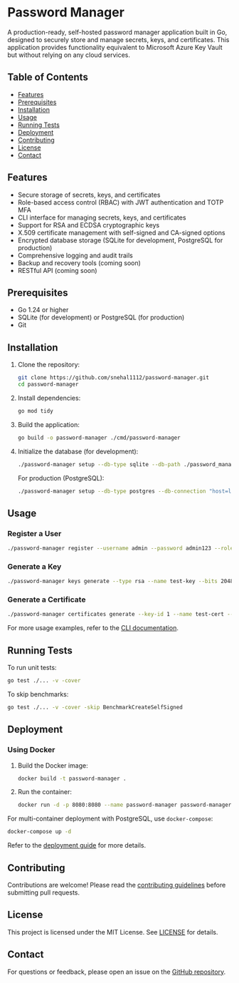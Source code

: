 # Password Manager

A production-ready, self-hosted password manager application built in Go, designed to securely store and manage secrets, keys, and certificates. This application provides functionality equivalent to Microsoft Azure Key Vault but without relying on any cloud services.

## Table of Contents
- [Features](#features)
- [Prerequisites](#prerequisites)
- [Installation](#installation)
- [Usage](#usage)
- [Running Tests](#running-tests)
- [Deployment](#deployment)
- [Contributing](#contributing)
- [License](#license)
- [Contact](#contact)

## Features
- Secure storage of secrets, keys, and certificates
- Role-based access control (RBAC) with JWT authentication and TOTP MFA
- CLI interface for managing secrets, keys, and certificates
- Support for RSA and ECDSA cryptographic keys
- X.509 certificate management with self-signed and CA-signed options
- Encrypted database storage (SQLite for development, PostgreSQL for production)
- Comprehensive logging and audit trails
- Backup and recovery tools (coming soon)
- RESTful API (coming soon)

## Prerequisites
- Go 1.24 or higher
- SQLite (for development) or PostgreSQL (for production)
- Git

## Installation
1. Clone the repository:
   ```bash
   git clone https://github.com/snehal1112/password-manager.git
   cd password-manager
   ```

2. Install dependencies:
   ```bash
   go mod tidy
   ```

3. Build the application:
   ```bash
   go build -o password-manager ./cmd/password-manager
   ```

4. Initialize the database (for development):
   ```bash
   ./password-manager setup --db-type sqlite --db-path ./password_manager.db
   ```

   For production (PostgreSQL):
   ```bash
   ./password-manager setup --db-type postgres --db-connection "host=localhost user=postgres password=secret dbname=password_manager sslmode=disable"
   ```

## Usage
### Register a User
```bash
./password-manager register --username admin --password admin123 --role crypto_manager
```

### Generate a Key
```bash
./password-manager keys generate --type rsa --name test-key --bits 2048 --tags prod --username admin --password admin123 --totp-code <valid-totp-code>
```

### Generate a Certificate
```bash
./password-manager certificates generate --key-id 1 --name test-cert --validity-days 365 --tags prod,api --username admin --password admin123 --totp-code <valid-totp-code>
```

For more usage examples, refer to the [CLI documentation](docs/cli.md).

## Running Tests
To run unit tests:
```bash
go test ./... -v -cover
```

To skip benchmarks:
```bash
go test ./... -v -cover -skip BenchmarkCreateSelfSigned
```

## Deployment
### Using Docker
1. Build the Docker image:
   ```bash
   docker build -t password-manager .
   ```

2. Run the container:
   ```bash
   docker run -d -p 8080:8080 --name password-manager password-manager
   ```

For multi-container deployment with PostgreSQL, use `docker-compose`:
```bash
docker-compose up -d
```

Refer to the [deployment guide](docs/deployment.md) for more details.

## Contributing
Contributions are welcome! Please read the [contributing guidelines](CONTRIBUTING.md) before submitting pull requests.

## License
This project is licensed under the MIT License. See [LICENSE](LICENSE) for details.

## Contact
For questions or feedback, please open an issue on the [GitHub repository](https://github.com/snehal1112/password-manager).